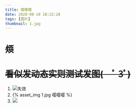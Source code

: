 ```yaml
---
title: 嘤嘤嘤
date: 2020-08-18 18:22:28
tags: [图片]
thumbnail: 1.jpg 
---
```

# ~~烦~~
# ~~看似发动态实则测试发图(　ﾟ 3ﾟ)~~

1. ![失效](http://blog.feldan.top/2020/08/22/嘤嘤嘤/1.jpg)
2. {% asset_img 1.jpg 嘤嘤嘤 %}
3. ![](1.jpg)
